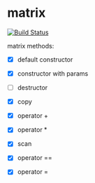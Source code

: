 # matrix

[![Build Status](https://travis-ci.org/SVolkoff/matrix.svg?branch=master)](https://travis-ci.org/SVolkoff/matrix)

matrix methods:
- [x] default constructor
- [x] constructor with params
- [ ] destructor
- [x] copy
- [x] operator +
- [x] operator *
- [x] scan
- [x] operator ==
- [x] operator =


